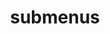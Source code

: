 ---
layout: page
title: submenus
nav: false
nav_order: 6
dropdown: true
children: 
    - title: publications
      permalink: /publications/
    # - title: divider
    # # - title: projects
    # #   permalink: /projects/
---